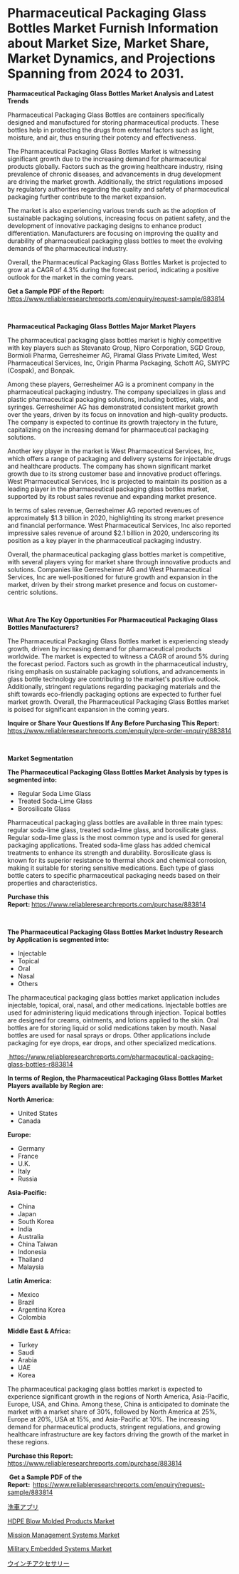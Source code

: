 <p><h1>Pharmaceutical Packaging Glass Bottles Market Furnish Information about Market Size, Market Share, Market Dynamics, and Projections Spanning from 2024 to 2031.</h1></p><p><strong>Pharmaceutical Packaging Glass Bottles Market Analysis and Latest Trends</strong></p>
<p><p>Pharmaceutical Packaging Glass Bottles are containers specifically designed and manufactured for storing pharmaceutical products. These bottles help in protecting the drugs from external factors such as light, moisture, and air, thus ensuring their potency and effectiveness.</p><p>The Pharmaceutical Packaging Glass Bottles Market is witnessing significant growth due to the increasing demand for pharmaceutical products globally. Factors such as the growing healthcare industry, rising prevalence of chronic diseases, and advancements in drug development are driving the market growth. Additionally, the strict regulations imposed by regulatory authorities regarding the quality and safety of pharmaceutical packaging further contribute to the market expansion.</p><p>The market is also experiencing various trends such as the adoption of sustainable packaging solutions, increasing focus on patient safety, and the development of innovative packaging designs to enhance product differentiation. Manufacturers are focusing on improving the quality and durability of pharmaceutical packaging glass bottles to meet the evolving demands of the pharmaceutical industry. </p><p>Overall, the Pharmaceutical Packaging Glass Bottles Market is projected to grow at a CAGR of 4.3% during the forecast period, indicating a positive outlook for the market in the coming years.</p></p>
<p><strong>Get a Sample PDF of the Report:&nbsp;</strong> <a href="https://www.reliableresearchreports.com/enquiry/request-sample/883814">https://www.reliableresearchreports.com/enquiry/request-sample/883814</a></p>
<p>&nbsp;</p>
<p><strong>Pharmaceutical Packaging Glass Bottles Major Market Players</strong></p>
<p><p>The pharmaceutical packaging glass bottles market is highly competitive with key players such as Stevanato Group, Nipro Corporation, SGD Group, Bormioli Pharma, Gerresheimer AG, Piramal Glass Private Limited, West Pharmaceutical Services, Inc, Origin Pharma Packaging, Schott AG, SMYPC (Cospak), and Bonpak.</p><p>Among these players, Gerresheimer AG is a prominent company in the pharmaceutical packaging industry. The company specializes in glass and plastic pharmaceutical packaging solutions, including bottles, vials, and syringes. Gerresheimer AG has demonstrated consistent market growth over the years, driven by its focus on innovation and high-quality products. The company is expected to continue its growth trajectory in the future, capitalizing on the increasing demand for pharmaceutical packaging solutions.</p><p>Another key player in the market is West Pharmaceutical Services, Inc, which offers a range of packaging and delivery systems for injectable drugs and healthcare products. The company has shown significant market growth due to its strong customer base and innovative product offerings. West Pharmaceutical Services, Inc is projected to maintain its position as a leading player in the pharmaceutical packaging glass bottles market, supported by its robust sales revenue and expanding market presence.</p><p>In terms of sales revenue, Gerresheimer AG reported revenues of approximately $1.3 billion in 2020, highlighting its strong market presence and financial performance. West Pharmaceutical Services, Inc also reported impressive sales revenue of around $2.1 billion in 2020, underscoring its position as a key player in the pharmaceutical packaging industry.</p><p>Overall, the pharmaceutical packaging glass bottles market is competitive, with several players vying for market share through innovative products and solutions. Companies like Gerresheimer AG and West Pharmaceutical Services, Inc are well-positioned for future growth and expansion in the market, driven by their strong market presence and focus on customer-centric solutions.</p></p>
<p>&nbsp;</p>
<p><strong>What Are The Key Opportunities For Pharmaceutical Packaging Glass Bottles Manufacturers?</strong></p>
<p><p>The Pharmaceutical Packaging Glass Bottles market is experiencing steady growth, driven by increasing demand for pharmaceutical products worldwide. The market is expected to witness a CAGR of around 5% during the forecast period. Factors such as growth in the pharmaceutical industry, rising emphasis on sustainable packaging solutions, and advancements in glass bottle technology are contributing to the market's positive outlook. Additionally, stringent regulations regarding packaging materials and the shift towards eco-friendly packaging options are expected to further fuel market growth. Overall, the Pharmaceutical Packaging Glass Bottles market is poised for significant expansion in the coming years.</p></p>
<p><strong>Inquire or Share Your Questions If Any Before Purchasing This Report:</strong> <a href="https://www.reliableresearchreports.com/enquiry/pre-order-enquiry/883814">https://www.reliableresearchreports.com/enquiry/pre-order-enquiry/883814</a></p>
<p>&nbsp;</p>
<p><strong>Market Segmentation</strong></p>
<p><strong>The Pharmaceutical Packaging Glass Bottles Market Analysis by types is segmented into:</strong></p>
<p><ul><li>Regular Soda Lime Glass</li><li>Treated Soda-Lime Glass</li><li>Borosilicate Glass</li></ul></p>
<p><p>Pharmaceutical packaging glass bottles are available in three main types: regular soda-lime glass, treated soda-lime glass, and borosilicate glass. Regular soda-lime glass is the most common type and is used for general packaging applications. Treated soda-lime glass has added chemical treatments to enhance its strength and durability. Borosilicate glass is known for its superior resistance to thermal shock and chemical corrosion, making it suitable for storing sensitive medications. Each type of glass bottle caters to specific pharmaceutical packaging needs based on their properties and characteristics.</p></p>
<p><strong>Purchase this Report:&nbsp;</strong><a href="https://www.reliableresearchreports.com/purchase/883814">https://www.reliableresearchreports.com/purchase/883814</a></p>
<p>&nbsp;</p>
<p><strong>The Pharmaceutical Packaging Glass Bottles Market Industry Research by Application is segmented into:</strong></p>
<p><ul><li>Injectable</li><li>Topical</li><li>Oral</li><li>Nasal</li><li>Others</li></ul></p>
<p><p>The pharmaceutical packaging glass bottles market application includes injectable, topical, oral, nasal, and other medications. Injectable bottles are used for administering liquid medications through injection. Topical bottles are designed for creams, ointments, and lotions applied to the skin. Oral bottles are for storing liquid or solid medications taken by mouth. Nasal bottles are used for nasal sprays or drops. Other applications include packaging for eye drops, ear drops, and other specialized medications.</p></p>
<p><a href="https://www.reliableresearchreports.com/pharmaceutical-packaging-glass-bottles-r883814">&nbsp;https://www.reliableresearchreports.com/pharmaceutical-packaging-glass-bottles-r883814</a></p>
<p><strong>In terms of Region, the Pharmaceutical Packaging Glass Bottles Market Players available by Region are:</strong></p>
<p>
    <p> <strong> North America: </strong>
        <ul>
            <li>United States</li>
            <li>Canada</li>
        </ul>
        </p> 
    <p> <strong> Europe: </strong>
        <ul>
            <li>Germany</li>
            <li>France</li>
            <li>U.K.</li>
            <li>Italy</li>
            <li>Russia</li>
        </ul>
        </p> 
    <p> <strong> Asia-Pacific: </strong>
        <ul>
            <li>China</li>
            <li>Japan</li>
            <li>South Korea</li>
            <li>India</li>
            <li>Australia</li>
            <li>China Taiwan</li>
            <li>Indonesia</li>
            <li>Thailand</li>
            <li>Malaysia</li>
        </ul>
        </p> 
    <p> <strong> Latin America: </strong>
        <ul>
            <li>Mexico</li>
            <li>Brazil</li>
            <li>Argentina Korea</li>
            <li>Colombia</li>
        </ul>
        </p> 
    <p> <strong> Middle East & Africa: </strong>
        <ul>
            <li>Turkey</li>
            <li>Saudi</li>
            <li>Arabia</li>
            <li>UAE</li>
            <li>Korea</li>
        </ul>
    </p>
    </p>
<p><p>The pharmaceutical packaging glass bottles market is expected to experience significant growth in the regions of North America, Asia-Pacific, Europe, USA, and China. Among these, China is anticipated to dominate the market with a market share of 30%, followed by North America at 25%, Europe at 20%, USA at 15%, and Asia-Pacific at 10%. The increasing demand for pharmaceutical products, stringent regulations, and growing healthcare infrastructure are key factors driving the growth of the market in these regions.</p></p>
<p><strong>Purchase this Report: </strong><a href="https://www.reliableresearchreports.com/purchase/883814">https://www.reliableresearchreports.com/purchase/883814</a></p>
<p>&nbsp;<strong>Get a Sample PDF of the Report:&nbsp;&nbsp;</strong><a href="https://www.reliableresearchreports.com/enquiry/request-sample/883814">https://www.reliableresearchreports.com/enquiry/request-sample/883814</a></p>
<p><strong></strong></p>
<p><p><a href="https://github.com/klon646/Market-Research-Report-List-1/blob/main/383382657814.md">洗車アプリ</a></p><p><a href="https://github.com/brentleyjimmiealvaradoz4l1rea/Market-Research-Report-List-2/blob/main/hdpe-blow-molded-products-market.md">HDPE Blow Molded Products Market</a></p><p><a href="https://www.linkedin.com/pulse/mission-management-systemsnbspmarket-focuses-market-share-size-qrf3c">Mission Management Systems Market</a></p><p><a href="https://www.linkedin.com/pulse/military-embedded-systems-market-insight-trends-growth-forecasted-ipypc">Military Embedded Systems Market</a></p><p><a href="https://github.com/EstaSprer20231/Market-Research-Report-List-1/blob/main/512303357813.md">ウインチアクセサリー</a></p></p>